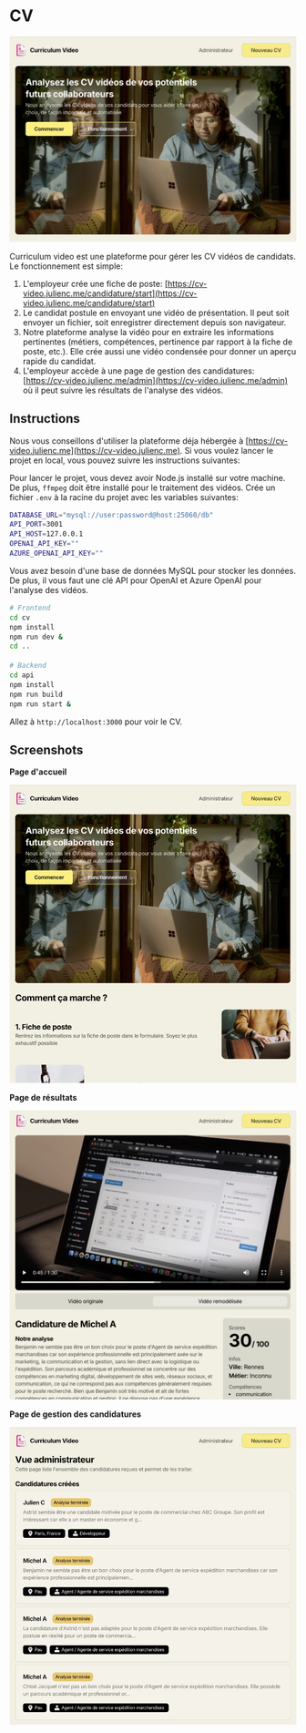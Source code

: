 # CV

![alt text](3JUlUkkZ.png)

Curriculum video est une plateforme pour gérer les CV vidéos de candidats. Le fonctionnement est simple:

1. L'employeur crée une fiche de poste: [https://cv-video.julienc.me/candidature/start](https://cv-video.julienc.me/candidature/start)
2. Le candidat postule en envoyant une vidéo de présentation. Il peut soit envoyer un fichier, soit enregistrer directement depuis son navigateur.
3. Notre plateforme analyse la vidéo pour en extraire les informations pertinentes (métiers, compétences, pertinence par rapport à la fiche de poste, etc.). Elle crée aussi une vidéo condensée pour donner un aperçu rapide du candidat.
4. L'employeur accède à une page de gestion des candidatures: [https://cv-video.julienc.me/admin](https://cv-video.julienc.me/admin) où il peut suivre les résultats de l'analyse des vidéos.

## Instructions

Nous vous conseillons d'utiliser la plateforme déja hébergée à [https://cv-video.julienc.me](https://cv-video.julienc.me). Si vous voulez lancer le projet en local, vous pouvez suivre les instructions suivantes:

Pour lancer le projet, vous devez avoir Node.js installé sur votre machine. De plus, `ffmpeg` doit être installé pour le traitement des vidéos. Crée un fichier `.env` à la racine du projet avec les variables suivantes:

```bash
DATABASE_URL="mysql://user:password@host:25060/db"
API_PORT=3001
API_HOST=127.0.0.1
OPENAI_API_KEY=""
AZURE_OPENAI_API_KEY=""
```

Vous avez besoin d'une base de données MySQL pour stocker les données. De plus, il vous faut une clé API pour OpenAI et Azure OpenAI pour l'analyse des vidéos.

```bash
# Frontend
cd cv
npm install
npm run dev &
cd ..

# Backend
cd api
npm install
npm run build
npm run start &

```

Allez à `http://localhost:3000` pour voir le CV.

## Screenshots

**Page d'accueil**

![alt text](WfekrIsa.png)

**Page de résultats**

![alt text](GoPxdokA.png)

**Page de gestion des candidatures**

![alt text](0GQyPrsM.png)